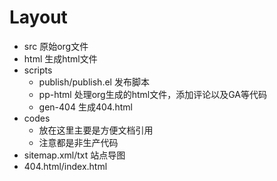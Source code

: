 # Layout

- src 原始org文件
- html 生成html文件
- scripts
   - publish/publish.el 发布脚本
   - pp-html 处理org生成的html文件，添加评论以及GA等代码
   - gen-404 生成404.html
- codes
   - 放在这里主要是方便文档引用
   - 注意都是非生产代码
- sitemap.xml/txt 站点导图
- 404.html/index.html
